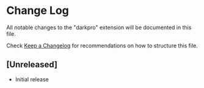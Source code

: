 # Change Log

All notable changes to the "darkpro" extension will be documented in this file.

Check [Keep a Changelog](http://keepachangelog.com/) for recommendations on how to structure this file.

## [Unreleased]

- Initial release
